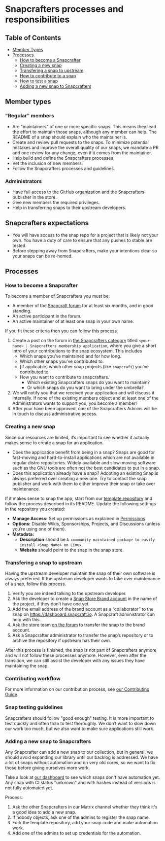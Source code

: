 # Snapcrafters processes and responsibilities

## Table of Contents

* [Member Types](#member-types)
* [Processes](#processes)
  * [How to become a Snapcrafter](#join-us)
  * [Creating a new snap](#new-snap)
  * [Transfering a snap to upstream](#transfer-to-upstream)
  * [How to contribute to a snap](#contributing)
  * [How to test a snap](#testing)
  * [Adding a new snap to Snapcrafters](#new-snap)

## Member types<a name="member-types"/>

### "Regular" members

* Are "maintainers" of one or more specific snaps. This means they lead the effort to maintain those snaps, although any member can help. The README of a snap should explain who the maintainer is.
* Create and review pull requests to the snaps. To minimize potential mistakes and improve the overall quality of our snaps, we mandate a PR and one review for any change, even if it comes from the maintainer.
* Help build and define the Snapcrafters processes.
* Vet the inclusion of new members.
* Follow the Snapcrafters processes and guidelines.

### Administrators

* Have full access to the GitHub organization and the Snapcrafters publisher in the store.
* Give new members the required privileges.
* Help in transferring snaps to their upstream developers.

## Snapcrafters expectations

* You will have access to the snap repo for a project that is likely not your own. You have a duty of care to ensure that any pushes to stable are tested.
* Before stepping away from Snapcrafters, make your intentions clear so your snaps can be re-homed.

## Processes

### How to become a Snapcrafter<a name="join-us"/>

To become a member of Snapcrafters you must be:

* A member of the [Snapcraft forum](https://forum.snapcraft.io/) for at least six months, and in good standing.
* An active participant in the forum.
* An active maintainer of at least one snap in your own name.

If you fit these criteria then you can follow this process.

1. Create a post on the forum in [the Snapcrafters category](https://forum.snapcraft.io/c/snapcrafters/23) titled `<your-name> | Snapcrafters membership application`, where you give a short intro of your contributions to the snap ecosystem. This includes
   * Which snaps you’ve maintained and for how long.
   * Which other snaps you’ve contributed to.
   * [if applicable] which other snap projects (like `snapcraft`) you’ve contributed to
   * How you want to contribute to snapcrafters.
     * Which existing Snapcrafters snaps do you want to maintain?
     * Or which snaps do you want to bring under the umbrella?
1. We will notify you that we received your application and will discuss it internally. If none of the existing members object and at least one of the Administrators wants to support you, you become a member!
1. After your have been approved, one of the Snapcrafters Admins will be in touch to discuss administrative access.

### Creating a new snap<a name="new-snap"/>

Since our resources are limited, it’s important to see whether it actually makes sense to create a snap for an application.

* Does the application benefit from being in a snap? Snaps are good for fast-moving and hard-to-install applications which are not available in regular distro repositories. Widely available and slow-moving software such as the GNU tools are often not the best candidates to put in a snap.
* Does this application already have a snap? Adopting an existing Snap is always preferred over creating a new one. Try to contact the snap publisher and work with them to either improve their snap or take over maintenance.

If it makes sense to snap the app, start from our [template repository](https://github.com/snapcrafters/fork-and-rename-me) and follow the process described in its README. Update the following settings in the repository you created:

* **Manage Access:** Set up permissions as explained in [Permissions](https://github.com/snapcrafters/.github/wiki/Permissions-and-Secrets)
* **Options:** Disable Wikis, Sponsorships, Projects, and Discussions (unless you’re using one of them).
* **Metadata:**
  * **Description** should be `A community-maintained package to easily install <Snap Name> on Linux`.
  * **Website** should point to the snap in the snap store.

### Transfering a snap to upstream<a name="transfer-to-upstream"/>

Having the upstream developer maintain the snap of their own software is always preferred. If the upstream developer wants to take over maintenance of a snap, follow this process.

1. Verify you are indeed talking to the upstream developer.
1. Ask the developer to create a [Snap Store Brand account](https://snapcraft.io/docs/store-brand-accounts) in the name of the project, if they don’t have one yet.
1. Add the email address of the brand account as a “collaborator” to the snap on https://dashboard.snapcraft.io. A Snapcraft administrator can help with this.
1. Ask the store team [on the forum](https://forum.snapcraft.io) to transfer the snap to the brand account.
1. Ask a Snapcrafter administrator to transfer the snap’s repository or to archive the repository if upstream has their own.

After this process is finished, the snap is not part of Snapcrafters anymore and will not follow these processes anymore. However, even after the transition, we can still assist the developer with any issues they have maintaining the snap.

### Contributing workflow<a name="contributing"/>

For more information on our contribution process, see [our Contributing Guide](https://github.com/snapcrafters/.github/wiki/Contributing).

### Snap testing guidelines<a name="testing"/>

Snapcrafters should follow "good enough" testing. It is more important to test quickly and often than to test thoroughly. We don’t want to slow down our work too much, but we also want to make sure applications still work.

### Adding a new snap to Snapcrafters<a name="new-snap"/>

Any Snapcrafter can add a new snap to our collection, but in general, we should avoid expanding our library until our backlog is addressed. We have a lot of snaps without automation and on very old cores, so we want to fix those before giving ourselves more work.

Take a look at [our dashboard](https://snapcrafters.org/snap-packages/) to see which snaps don't have automation yet. Any snap with CI status "unknown" and with hashes instead of versions is not fully automated yet.

Process:

1. Ask the other Snapcrafters in our Matrix channel whether they think it's a good idea to add a new snap.
2. If nobody objects, ask one of the admins to register the snap name.
3. Fork the template repository, add your snap code and make automation work.
4. Add one of the admins to set up credentials for the automation.
